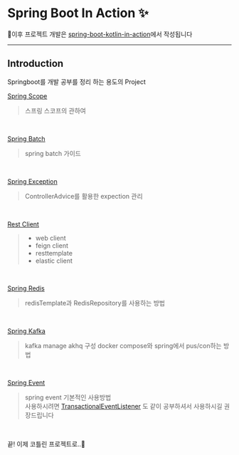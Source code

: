 # Spring Boot In Action :sparkles:  

🚀이후 프로젝트 개발은 [spring-boot-kotlin-in-action](https://github.com/renuevo/spring-boot-kotlin-in-action)에서 작성됩니다  

---

## Introduction  
Springboot를 개발 공부를 정리 하는 용도의 Project

[Spring Scope](https://github.com/renuevo/spring-boot-in-action/tree/master/spring-boot-scope-in-action)  
> 스프링 스코프의 관하여  

<br/>

[Spring Batch](https://github.com/renuevo/spring-boot-in-action/tree/master/spring-boot-batch-in-action)
> spring batch 가이드  

<br/>

[Spring Exception](https://github.com/renuevo/spring-boot-in-action/tree/master/spring-boot-exception-in-action)  
> ControllerAdvice를 활용한 expection 관리  

<br/>

[Rest Client](https://github.com/renuevo/spring-boot-in-action/tree/master/spring-boot-rest-client-in-action)  
> * web client  
> * feign client  
> * resttemplate  
> * elastic client  

<br/>

[Spring Redis](https://github.com/renuevo/spring-boot-in-action/tree/master/spring-boot-rest-client-in-action)
> redisTemplate과 RedisRepository를 사용하는 방법  

<br/>

[Spring Kafka](https://github.com/renuevo/spring-boot-in-action/tree/master/spring-boot-kafka-in-action)  
> kafka manage akhq 구성 docker compose와 spring에서 pus/con하는 방법  

<br/>

[Spring Event](https://github.com/renuevo/spring-boot-in-action/tree/master/spring-boot-event-in-action)  
> spring event 기본적인 사용방법   
> 사용하시려면 [TransactionalEventListener](https://docs.spring.io/spring-framework/docs/current/javadoc-api/org/springframework/transaction/event/TransactionalEventListener.html)
도 같이 공부하셔서 사용하시길 권장드립니다

<br/>

끝! 
이제 코틀린 프로젝트로..🚀
